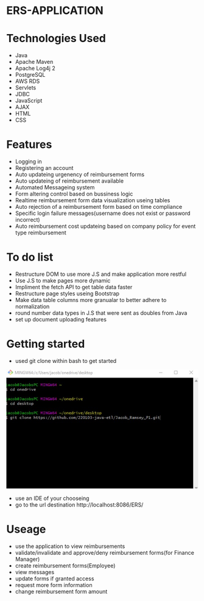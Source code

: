 # ERS-APPLICATION

# Technologies Used
- Java 
- Apache Maven
- Apache Log4j 2
- PostgreSQL
- AWS RDS
- Servlets
- JDBC 
- JavaScript
- AJAX 
- HTML
- CSS 

# Features
- Logging in
- Registering an account
- Auto updateing urgenency of reimbursement forms
- Auto updateing of reimbursement available
- Automated Messageing system
- Form altering control based on bussiness logic
- Realtime reimbursement form data visualization useing tables
- Auto rejection of a reimbursement form based on time compliance
- Specific login failure messages(username does not exist or password incorrect)
- Auto reimbursement cost updateing based on company policy for event type reimbursement

# To do list
- Restructure DOM to use more J.S and make application more restful
- Use J.S to make pages more dynamic
- Impliment the fetch API to get table data faster
- Restructure page styles useing Bootstrap
- Make data table columns more granualar to better adhere to normalization
- round number data types in J.S that were sent as doubles from Java
- set up document uploading features

# Getting started
- used git clone within bash to get started

![Git instructions](githubinst.jpg)

- use an IDE of your chooseing
- go to the url destination http://localhost:8086/ERS/

# Useage
- use the application to view reimbursements
- validate/invalidate and approve/deny reimbursement forms(for Finance Manager)
- create reimbursement forms(Employee)
- view messages 
- update forms if granted access
- request more form information
- change reimbursement form amount









